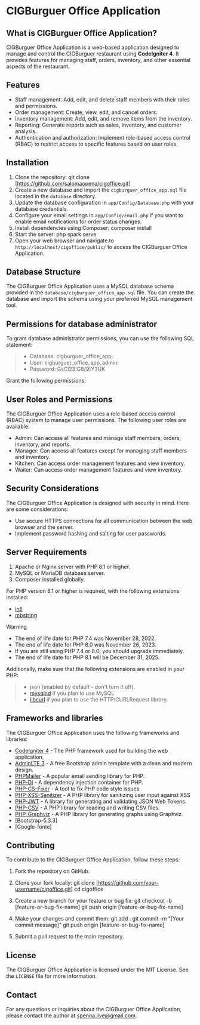 # CIGBurguer Office Application

## What is CIGBurguer Office Application?

CIGBurguer Office Application is a web-based application designed to manage and control the CIGBurguer restaurant using **CodeIgniter 4**. It provides features for managing staff, orders, inventory, and other essential aspects of the restaurant.

## Features

- Staff management: Add, edit, and delete staff members with their roles and permissions.
- Order management: Create, view, edit, and cancel orders.
- Inventory management: Add, edit, and remove items from the inventory.
- Reporting: Generate reports such as sales, inventory, and customer analysis.
- Authentication and authorization: Implement role-based access control (RBAC) to restrict access to specific features based on user roles.

## Installation

1. Clone the repository:
   git clone [https://github.com/salomaopena/cigoffice.git]
2. Create a new database and import the `cigburguer_office_app.sql` file located in the `database` directory.
3. Update the database configuration in `app/Config/Database.php` with your database credentials.
4. Configure your email settings in `app/Config/Email.php` if you want to enable email notifications for order status changes.
5. Install dependencies using Composer:
   composer install
6. Start the server:
   php spark serve
7. Open your web browser and navigate to `http://localhost/cigoffice/public/` to access the CIGBurguer Office Application.

## Database Structure

The CIGBurguer Office Application uses a MySQL database schema provided in the `database/cigburguer_office_app.sql` file. You can create the database and import the schema using your preferred MySQL management tool.

## Permissions for database administrator

To grant database administrator permissions, you can use the following SQL statement:
> - Database: cigburguer_office_app;
> - User: cigburguer_office_app_admin;
> - Password: GsCl23!G8/9)Y3UK

Grant the following permissions:

## User Roles and Permissions

The CIGBurguer Office Application uses a role-based access control (RBAC) system to manage user permissions. The following user roles are available:

- Admin: Can access all features and manage staff members, orders, inventory, and reports.
- Manager: Can access all features except for managing staff members and inventory.
- Kitchen: Can access order management features and view inventory.
- Waiter: Can access order management features and view inventory.


## Security Considerations

The CIGBurguer Office Application is designed with security in mind. Here are some considerations:

- Use secure HTTPS connections for all communication between the web browser and the server.
- Implement password hashing and salting for user passwords.


## Server Requirements

1. Apache or Nginx server with PHP 8.1 or higher.
2. MySQL or MariaDB database server.
3. Composer installed globally.

For PHP version 8.1 or higher is required, with the following extensions installed:

- [intl](http://php.net/manual/en/intl.requirements.php)
- [mbstring](http://php.net/manual/en/mbstring.installation.php)

> [!WARNING]
> - The end of life date for PHP 7.4 was November 28, 2022.
> - The end of life date for PHP 8.0 was November 26, 2023.
> - If you are still using PHP 7.4 or 8.0, you should upgrade immediately.
> - The end of life date for PHP 8.1 will be December 31, 2025.

Additionally, make sure that the following extensions are enabled in your PHP:
> - json (enabled by default - don't turn it off).
> - [mysqlnd](http://php.net/manual/en/mysqlnd.install.php) if you plan to use MySQL
> - [libcurl](http://php.net/manual/en/curl.requirements.php) if you plan to use the HTTP\CURLRequest library.

## Frameworks and libraries

The CIGBurguer Office Application uses the following frameworks and libraries:

- [CodeIgniter 4](https://codeigniter.com/) - The PHP framework used for building the web application.
- [AdminLTE 3](https://adminlte.io/) - A free Bootstrap admin template with a clean and modern design.
- [PHPMailer](https://github.com/PHPMailer/PHPMailer) - A popular email sending library for PHP.
- [PHP-DI](https://php-di.org/) - A dependency injection container for PHP.
- [PHP-CS-Fixer](https://github.com/FriendsOfPHP/PHP-CS-Fixer) - A tool to fix PHP code style issues.
- [PHP-XSS-Sanitizer](https://github.com/paragonie/php-xss-sanitizer) - A PHP library for sanitizing user input against XSS
- [PHP-JWT](https://github.com/firebase/php-jwt) - A library for generating and validating JSON Web Tokens.
- [PHP-CSV](https://github.com/php-fig/php-fig-standards/tree/master/proposed/csv-standard) - A PHP library for
reading and writing CSV files.
- [PHP-Graphviz](https://github.com/php-graphviz/php-graphviz) - A PHP library for generating graphs using Graphviz.
- [Bootstrap-5.3.3]
- [Google-fonte]

## Contributing

To contribute to the CIGBurguer Office Application, follow these steps:

1. Fork the repository on GitHub.
2. Clone your fork locally:
   git clone [https://github.com/your-username/cigoffice.git]
   cd cigoffice

3. Create a new branch for your feature or bug fix:
   git checkout -b [feature-or-bug-fix-name]
   git push origin [feature-or-bug-fix-name]

4. Make your changes and commit them:
   git add .
   git commit -m "[Your commit message]"
   git push origin [feature-or-bug-fix-name]

5. Submit a pull request to the main repository.

## License

The CIGBurguer Office Application is licensed under the MIT License. See the `LICENSE` file for more information.

## Contact

For any questions or inquiries about the CIGBurguer Office Application, please contact the author at [spenna.live@gmail.com](spenna.live@gmail.com).

